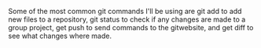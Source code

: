 Some of the most common git commands I'll be using are git add to add new files to a repository, git status to check if any changes are made to a group project, get push to send commands to the gitwebsite, and get diff to see what changes where made.
